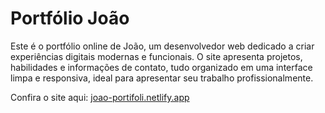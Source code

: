 # Portfólio João

Este é o portfólio online de João, um desenvolvedor web dedicado a criar experiências digitais modernas e funcionais. O site apresenta projetos, habilidades e informações de contato, tudo organizado em uma interface limpa e responsiva, ideal para apresentar seu trabalho profissionalmente.

Confira o site aqui: [joao-portifoli.netlify.app](https://joao-portifoli.netlify.app/)
